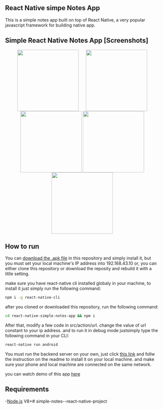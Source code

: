## React Native simpe Notes App  
This is a simple notes app built on top of React Native, a very popular javascript framework for building native app. 
  
## Simple React Native Notes App [Screenshots]
<p align="center">
    <img src="https://user-images.githubusercontent.com/43369306/60768885-7b70d500-a0f3-11e9-9efc-f98ca7421bc1.jpg" width=200 align="center" style="margin-right:20px"/>
    <img src="https://user-images.githubusercontent.com/43369306/60769125-52057880-a0f6-11e9-923f-abf69874c498.jpg" width=200 align="center"/>
    <img src="https://user-images.githubusercontent.com/43369306/60769143-85e09e00-a0f6-11e9-8fb8-d29d57432a9d.jpg" width=200 align="center"/>
    <img src="https://user-images.githubusercontent.com/43369306/60769196-fe475f00-a0f6-11e9-9892-35fe45361c61.jpg" width=200 align="center"/>
    <img src="https://user-images.githubusercontent.com/43369306/60769190-e7a10800-a0f6-11e9-9033-c8ac4b5b71c6.jpg" width=200 align="center"/>
</p>

  
## How to run  
You can [download the .apk file](https://github.com/kevinmartinda/react-native-simple-notes-app/raw/master/NoteApp.apk) in this repository and simply install it, but you must set your local machine's IP address into 192.168.43.10 or, you can either clone this repository or download the reposity and rebuild it with a litlle setting.  
  
make sure you have react-native cli installed globaly in your machine, to install it just simply run the following command:
  
```sh
npm i -g react-native-cli
```
  
after you cloned or downloaded this repository, run the following command: 
  
```sh
cd react-native-simple-notes-app && npm i
```
  
After that, modify a few code in src/action/url. change the value of url constant to your ip address.
and to run it in debug mode justsimply type the following command in your CLI: 
  
```sh
react-native run android
```
  
You must run the backend server on your own, just click [this link](https://github.com/kevinmartinda/express-notes-api) and follw the instruction on the readme to install it on your local machine. and make sure your phone and local machine are connected on the same network.  
  
you can watch demo of this app [here](https://youtu.be/MXNVIOvPlzg)
  
## Requirements  
-[Node.js](https://nodejs.org/en/) V8+# simple-notes--react-native-project
